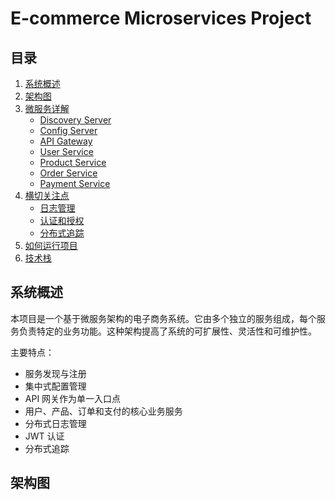 # E-commerce Microservices Project

## 目录
1. [系统概述](#系统概述)
2. [架构图](#架构图)
3. [微服务详解](#微服务详解)
   - [Discovery Server](#discovery-server)
   - [Config Server](#config-server)
   - [API Gateway](#api-gateway)
   - [User Service](#user-service)
   - [Product Service](#product-service)
   - [Order Service](#order-service)
   - [Payment Service](#payment-service)
4. [横切关注点](#横切关注点)
   - [日志管理](#日志管理)
   - [认证和授权](#认证和授权)
   - [分布式追踪](#分布式追踪)
5. [如何运行项目](#如何运行项目)
6. [技术栈](#技术栈)

## 系统概述

本项目是一个基于微服务架构的电子商务系统。它由多个独立的服务组成，每个服务负责特定的业务功能。这种架构提高了系统的可扩展性、灵活性和可维护性。

主要特点：
- 服务发现与注册
- 集中式配置管理
- API 网关作为单一入口点
- 用户、产品、订单和支付的核心业务服务
- 分布式日志管理
- JWT 认证
- 分布式追踪

## 架构图

